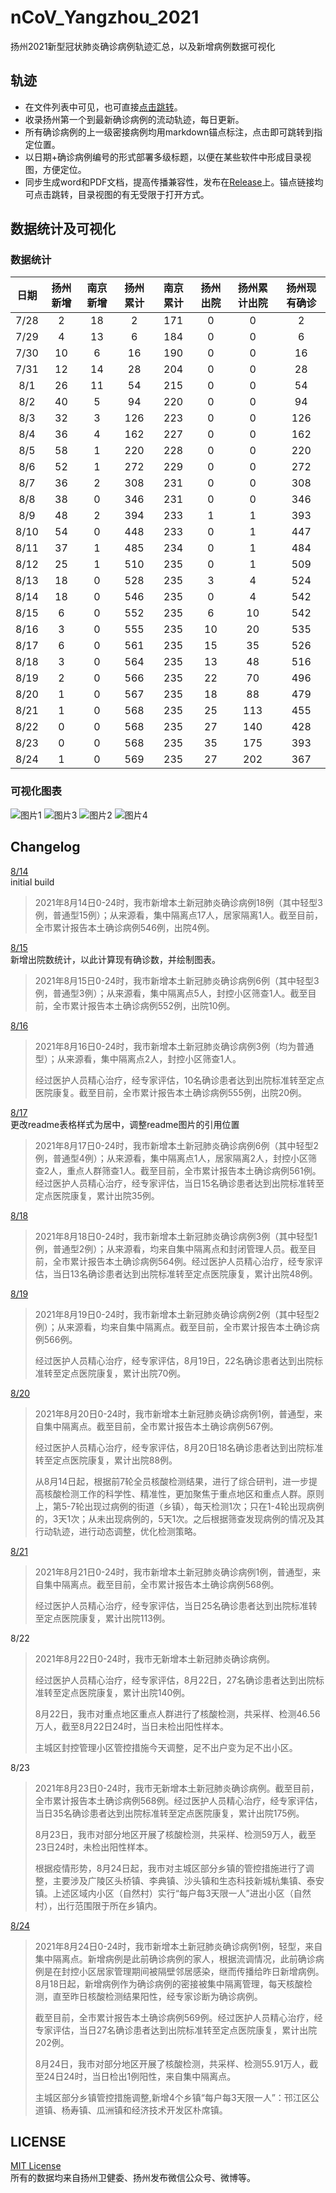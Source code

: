 # nCoV_Yangzhou_2021
扬州2021新型冠状肺炎确诊病例轨迹汇总，以及新增病例数据可视化

## 轨迹
- 在文件列表中可见，也可直接[点击跳转](https://github.com/Aric-Sun/nCoV_Yangzhou_2021/blob/main/%E8%BD%A8%E8%BF%B9.md)。
- 收录扬州第一个到最新确诊病例的流动轨迹，每日更新。
- 所有确诊病例的上一级密接病例均用markdown锚点标注，点击即可跳转到指定位置。 
- 以日期+确诊病例编号的形式部署多级标题，以便在某些软件中形成目录视图，方便定位。
- 同步生成word和PDF文档，提高传播兼容性，发布在[Release](https://github.com/Aric-Sun/nCoV_Yangzhou_2021/releases)上。锚点链接均可点击跳转，目录视图的有无受限于打开方式。

## 数据统计及可视化

### 数据统计

| 日期   | 扬州新增 | 南京新增 | 扬州累计 | 南京累计 | 扬州出院 | 扬州累计出院 | 扬州现有确诊 |
|:----:|:----:|:----:|:----:|:----:|:----:|:------:|:------:|
| 7/28 | 2    | 18   | 2    | 171  | 0    | 0      | 2      |
| 7/29 | 4    | 13   | 6    | 184  | 0    | 0      | 6      |
| 7/30 | 10   | 6    | 16   | 190  | 0    | 0      | 16     |
| 7/31 | 12   | 14   | 28   | 204  | 0    | 0      | 28     |
| 8/1  | 26   | 11   | 54   | 215  | 0    | 0      | 54     |
| 8/2  | 40   | 5    | 94   | 220  | 0    | 0      | 94     |
| 8/3  | 32   | 3    | 126  | 223  | 0    | 0      | 126    |
| 8/4  | 36   | 4    | 162  | 227  | 0    | 0      | 162    |
| 8/5  | 58   | 1    | 220  | 228  | 0    | 0      | 220    |
| 8/6  | 52   | 1    | 272  | 229  | 0    | 0      | 272    |
| 8/7  | 36   | 2    | 308  | 231  | 0    | 0      | 308    |
| 8/8  | 38   | 0    | 346  | 231  | 0    | 0      | 346    |
| 8/9  | 48   | 2    | 394  | 233  | 1    | 1      | 393    |
| 8/10 | 54   | 0    | 448  | 233  | 0    | 1      | 447    |
| 8/11 | 37   | 1    | 485  | 234  | 0    | 1      | 484    |
| 8/12 | 25   | 1    | 510  | 235  | 0    | 1      | 509    |
| 8/13 | 18   | 0    | 528  | 235  | 3    | 4      | 524    |
| 8/14 | 18   | 0    | 546  | 235  | 0    | 4      | 542    |
| 8/15 | 6    | 0    | 552  | 235  | 6    | 10     | 542    |
| 8/16 | 3    | 0    | 555  | 235  | 10   | 20     | 535    |
| 8/17 | 6    | 0    | 561  | 235  | 15   | 35     | 526    |
| 8/18 | 3    | 0    | 564  | 235  | 13   | 48     | 516    |
| 8/19 | 2    | 0    | 566  | 235  | 22   | 70     | 496    |
| 8/20 | 1    | 0    | 567  | 235  | 18   | 88     | 479    |
| 8/21 | 1    | 0    | 568  | 235  | 25   | 113    | 455    |
| 8/22 | 0    | 0    | 568  | 235  | 27   | 140    | 428    |
| 8/23 | 0    | 0    | 568  | 235  | 35   | 175    | 393    |
| 8/24 | 1    | 0    | 569  | 235  | 27   | 202    | 367    |

### 可视化图表

![图片1](https://user-images.githubusercontent.com/59010287/130814521-ec316513-b596-4df7-82be-1735877e8889.png)
![图片3](https://user-images.githubusercontent.com/59010287/130814530-128e914b-5edc-4883-87ee-52d762205ba7.png)
![图片2](https://user-images.githubusercontent.com/59010287/130814527-faccf798-271b-4e4b-bc47-873fc7247927.png)
![图片4](https://user-images.githubusercontent.com/59010287/130814534-ee2792ef-c959-456e-a67a-7ec2b90ede96.png)

## Changelog
[8/14](https://github.com/Aric-Sun/nCoV_Yangzhou_2021/releases/tag/1.0.0)  
initial build  
> 2021年8月14日0-24时，我市新增本土新冠肺炎确诊病例18例（其中轻型3例，普通型15例）；从来源看，集中隔离点17人，居家隔离1人。截至目前，全市累计报告本土确诊病例546例，出院4例。  

[8/15](https://github.com/Aric-Sun/nCoV_Yangzhou_2021/releases/tag/1.1.0)  
新增出院数统计，以此计算现有确诊数，并绘制图表。  
> 2021年8月15日0-24时，我市新增本土新冠肺炎确诊病例6例（其中轻型3例，普通型3例）；从来源看，集中隔离点5人，封控小区筛查1人。截至目前，全市累计报告本土确诊病例552例，出院10例。  

[8/16](https://github.com/Aric-Sun/nCoV_Yangzhou_2021/releases/tag/1.1.1)  
> 2021年8月16日0-24时，我市新增本土新冠肺炎确诊病例3例（均为普通型）；从来源看，集中隔离点2人，封控小区筛查1人。
> 
> 经过医护人员精心治疗，经专家评估，10名确诊患者达到出院标准转至定点医院康复。截至目前，全市累计报告本土确诊病例555例，出院20例。

[8/17](https://github.com/Aric-Sun/nCoV_Yangzhou_2021/releases/tag/1.1.2)  
更改readme表格样式为居中，调整readme图片的引用位置
> 2021年8月17日0-24时，我市新增本土新冠肺炎确诊病例6例（其中轻型2例，普通型4例）；从来源看，集中隔离点1人，居家隔离2人，封控小区筛查2人，重点人群筛查1人。截至目前，全市累计报告本土确诊病例561例。经过医护人员精心治疗，经专家评估，当日15名确诊患者达到出院标准转至定点医院康复，累计出院35例。

[8/18](https://github.com/Aric-Sun/nCoV_Yangzhou_2021/releases/tag/1.1.3)    
> 2021年8月18日0-24时，我市新增本土新冠肺炎确诊病例3例（其中轻型1例，普通型2例）；从来源看，均来自集中隔离点和封闭管理人员。截至目前，全市累计报告本土确诊病例564例。经过医护人员精心治疗，经专家评估，当日13名确诊患者达到出院标准转至定点医院康复，累计出院48例。

[8/19](https://github.com/Aric-Sun/nCoV_Yangzhou_2021/releases/tag/1.1.4)  
> 2021年8月19日0-24时，我市新增本土新冠肺炎确诊病例2例（其中轻型2例）；从来源看，均来自集中隔离点。截至目前，全市累计报告本土确诊病例566例。
> 
> 经过医护人员精心治疗，经专家评估，8月19日，22名确诊患者达到出院标准转至定点医院康复，累计出院70例。

[8/20](https://github.com/Aric-Sun/nCoV_Yangzhou_2021/releases/tag/1.1.5)  
> 2021年8月20日0-24时，我市新增本土新冠肺炎确诊病例1例，普通型，来自集中隔离点。截至目前，全市累计报告本土确诊病例567例。
> 
> 经过医护人员精心治疗，经专家评估，8月20日18名确诊患者达到出院标准转至定点医院康复，累计出院88例。
> 
> 从8月14日起，根据前7轮全员核酸检测结果，进行了综合研判，进一步提高核酸检测工作的科学性、精准性，更加聚焦于重点地区和重点人群。原则上，第5-7轮出现过病例的街道（乡镇），每天检测1次；只在1-4轮出现病例的，3天1次；从未出现病例的，5天1次。之后根据筛查发现病例的情况及其行动轨迹，进行动态调整，优化检测策略。

[8/21](https://github.com/Aric-Sun/nCoV_Yangzhou_2021/releases/tag/1.1.6)  
> 2021年8月21日0-24时，我市新增本土新冠肺炎确诊病例1例，普通型，来自集中隔离点。截至目前，全市累计报告本土确诊病例568例。
> 
> 经过医护人员精心治疗，经专家评估，当日25名确诊患者达到出院标准转至定点医院康复，累计出院113例。

8/22  
> 2021年8月22日0-24时，我市无新增本土新冠肺炎确诊病例。
> 
> 经过医护人员精心治疗，经专家评估，8月22日，27名确诊患者达到出院标准转至定点医院康复，累计出院140例。
> 
> 8月22日，我市对重点地区重点人群进行了核酸检测，共采样、检测46.56万人，截至8月22日24时，当日未检出阳性样本。
> 
> 主城区封控管理小区管控措施今天调整，足不出户变为足不出小区。

8/23  
> 2021年8月23日0-24时，我市无新增本土新冠肺炎确诊病例。截至目前，全市累计报告本土确诊病例568例。经过医护人员精心治疗，经专家评估，当日35名确诊患者达到出院标准转至定点医院康复，累计出院175例。
> 
> 8月23日，我市对部分地区开展了核酸检测，共采样、检测59万人，截至23日24时，未检出阳性样本。
> 
> 根据疫情形势，8月24日起，我市对主城区部分乡镇的管控措施进行了调整，主要涉及广陵区头桥镇、李典镇、沙头镇和生态科技新城杭集镇、泰安镇。上述区域内小区（自然村）实行“每户每3天限一人”进出小区（自然村），出行范围限于所在乡镇内。

[8/24](https://github.com/Aric-Sun/nCoV_Yangzhou_2021/releases/tag/1.1.7)  
> 2021年8月24日0-24时，我市新增本土新冠肺炎确诊病例1例，轻型，来自集中隔离点。新增病例是此前确诊病例的家人，根据流调情况，此前确诊病例是在封控小区居家管理期间被隔壁邻居感染，继而传播给昨日新增病例。
> 8月18日起，新增病例作为确诊病例的密接被集中隔离管理，每天核酸检测，直至昨日核酸检测结果阳性，经专家诊断为确诊病例。
> 
> 截至目前，全市累计报告本土确诊病例569例。经过医护人员精心治疗，经专家评估，当日27名确诊患者达到出院标准转至定点医院康复，累计出院202例。
> 
> 8月24日，我市对部分地区开展了核酸检测，共采样、检测55.91万人，截至24日24时，当日检出1例阳性，来自集中隔离点。
> 
> 主城区部分乡镇管控措施调整,新增4个乡镇“每户每3天限一人”：邗江区公道镇、杨寿镇、瓜洲镇和经济技术开发区朴席镇。

## LICENSE
[MIT License](https://github.com/Aric-Sun/nCoV_Yangzhou_2021/blob/main/LICENSE)  
所有的数据均来自扬州卫健委、扬州发布微信公众号、微博等。
